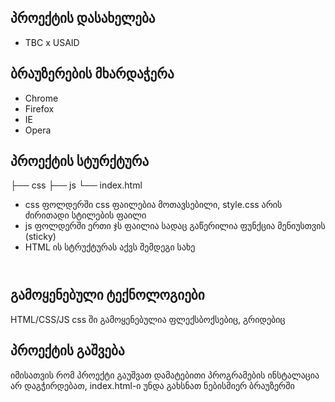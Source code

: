 ## პროექტის დასახელება
- TBC x USAID

## ბრაუზერების მხარდაჭერა

- Chrome 
- Firefox 
- IE
- Opera


## პროექტის სტურქტურა

├── css
├── js
└── index.html

- css ფოლდერში css ფაილებია მოთავსებილი, style.css არის ძირითადი სტილების ფაილი
- js ფოლდერში ერთი ჯს ფაილია სადაც გაწერილია ფუნქცია მენიუსთვის (sticky)
- HTML ის სტრუქტურას აქვს შემდეგი სახე
<header class="header_section"></header>
	<section class="slider_section"></section>
	<section class="description_section"></section>
	<section class="courses_section"></section>
	<section class = "partners_section"></section>
	<section class="fax_section"></section>
<header></header>



## გამოყენებული ტექნოლოგიები
HTML/CSS/JS
css ში გამოყენებულია ფლექსბოქსებიც, გრიდებიც



## პროექტის გაშვება
იმისათვის რომ პროექტი გაუშვათ დამატებითი პროგრამების ინსტალაცია არ დაგჭირდებათ, index.html-ი უნდა გახსნათ ნებისმიერ ბრაუზერში